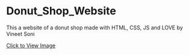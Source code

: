 # Donut_Shop_Website

This a website of a donut shop made with HTML, CSS, JS and LOVE by Vineet Soni

[Click to View Image](images\img.png)
